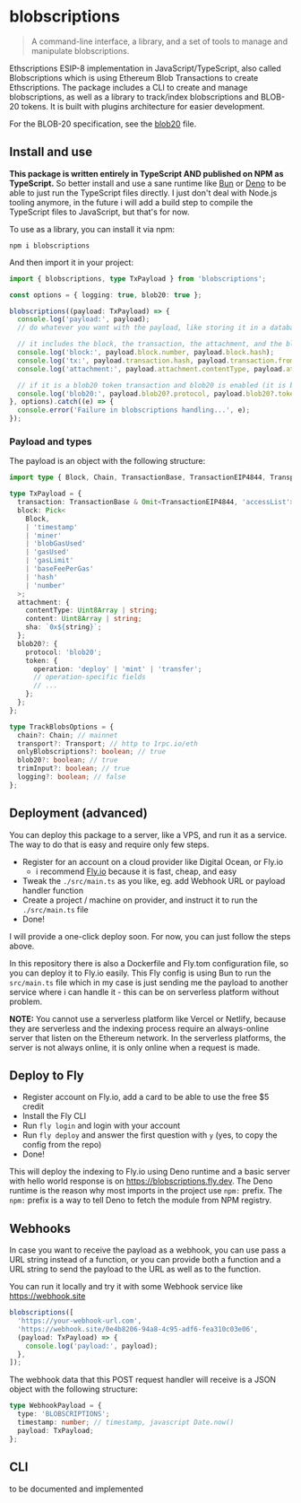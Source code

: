 # blobscriptions

> A command-line interface, a library, and a set of tools to manage and manipulate blobscriptions.

Ethscriptions ESIP-8 implementation in JavaScript/TypeScript, also called Blobscriptions which is
using Ethereum Blob Transactions to create Ethscriptions. The package includes a CLI to create and
manage blobscriptions, as well as a library to track/index blobscriptions and BLOB-20 tokens. It is
built with plugins architecture for easier development.

For the BLOB-20 specification, see the [blob20](./blob20.md) file.

## Install and use

**This package is written entirely in TypeScript AND published on NPM as TypeScript.** So better
install and use a sane runtime like [Bun](https://bun.sh) or [Deno](https://deno.com) to be able to
just run the TypeScript files directly. I just don't deal with Node.js tooling anymore, in the
future i will add a build step to compile the TypeScript files to JavaScript, but that's for now.

To use as a library, you can install it via npm:

```
npm i blobscriptions
```

And then import it in your project:

```typescript
import { blobscriptions, type TxPayload } from 'blobscriptions';

const options = { logging: true, blob20: true };

blobscriptions((payload: TxPayload) => {
  console.log('payload:', payload);
  // do whatever you want with the payload, like storing it in a database, etc.

  // it includes the block, the transaction, the attachment, and the blob20 (if it is a blob20 token transaction)
  console.log('block:', payload.block.number, payload.block.hash);
  console.log('tx:', payload.transaction.hash, payload.transaction.from, payload.transaction.to);
  console.log('attachment:', payload.attachment.contentType, payload.attachment.sha);

  // if it is a blob20 token transaction and blob20 is enabled (it is by default)
  console.log('blob20:', payload.blob20?.protocol, payload.blob20?.token.operation);
}, options).catch((e) => {
  console.error('Failure in blobscriptions handling...', e);
});
```

### Payload and types

The payload is an object with the following structure:

```typescript
import type { Block, Chain, TransactionBase, TransactionEIP4844, Transport } from 'viem';

type TxPayload = {
  transaction: TransactionBase & Omit<TransactionEIP4844, 'accessList'>;
  block: Pick<
    Block,
    | 'timestamp'
    | 'miner'
    | 'blobGasUsed'
    | 'gasUsed'
    | 'gasLimit'
    | 'baseFeePerGas'
    | 'hash'
    | 'number'
  >;
  attachment: {
    contentType: Uint8Array | string;
    content: Uint8Array | string;
    sha: `0x${string}`;
  };
  blob20?: {
    protocol: 'blob20';
    token: {
      operation: 'deploy' | 'mint' | 'transfer';
      // operation-specific fields
      // ...
    };
  };
};

type TrackBlobsOptions = {
  chain?: Chain; // mainnet
  transport?: Transport; // http to 1rpc.io/eth
  onlyBlobscriptions?: boolean; // true
  blob20?: boolean; // true
  trimInput?: boolean; // true
  logging?: boolean; // false
};
```

## Deployment (advanced)

You can deploy this package to a server, like a VPS, and run it as a service. The way to do that is
easy and require only few steps.

- Register for an account on a cloud provider like Digital Ocean, or Fly.io
  - i recommend [Fly.io](https://fly.io) because it is fast, cheap, and easy
- Tweak the `./src/main.ts` as you like, eg. add Webhook URL or payload handler function
- Create a project / machine on provider, and instruct it to run the `./src/main.ts` file
- Done!

I will provide a one-click deploy soon. For now, you can just follow the steps above.

In this repository there is also a Dockerfile and Fly.tom configuration file, so you can deploy it
to Fly.io easily. This Fly config is using Bun to run the `src/main.ts` file which in my case is
just sending me the payload to another service where i can handle it - this can be on serverless
platform without problem.

**NOTE:** You cannot use a serverless platform like Vercel or Netlify, because they are serverless
and the indexing process require an always-online server that listen on the Ethereum network. In the
serverless platforms, the server is not always online, it is only online when a request is made.

## Deploy to Fly

- Register account on Fly.io, add a card to be able to use the free $5 credit
- Install the Fly CLI
- Run `fly login` and login with your account
- Run `fly deploy` and answer the first question with `y` (yes, to copy the config from the repo)
- Done!

This will deploy the indexing to Fly.io using Deno runtime and a basic server with hello world
response is on https://blobscriptions.fly.dev. The Deno runtime is the reason why most imports in
the project use `npm:` prefix. The `npm:` prefix is a way to tell Deno to fetch the module from NPM
registry.

## Webhooks

In case you want to receive the payload as a webhook, you can use pass a URL string instead of a
function, or you can provide both a function and a URL string to send the payload to the URL as well
as to the function.

You can run it locally and try it with some Webhook service like https://webhook.site

```typescript
blobscriptions([
  'https://your-webhook-url.com',
  'https://webhook.site/0e4b8206-94a8-4c95-adf6-fea310c03e06',
  (payload: TxPayload) => {
    console.log('payload:', payload);
  },
]);
```

The webhook data that this POST request handler will receive is a JSON object with the following
structure:

```typescript
type WebhookPayload = {
  type: 'BLOBSCRIPTIONS';
  timestamp: number; // timestamp, javascript Date.now()
  payload: TxPayload;
};
```

## CLI

to be documented and implemented
